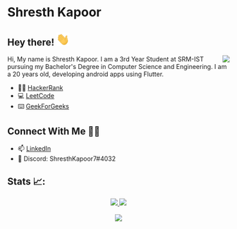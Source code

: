 # Shresth Kapoor
<h2>Hey there! <img src="https://raw.githubusercontent.com/ABSphreak/ABSphreak/master/gifs/Hi.gif" width="30px"></h2>

<img align='right' src='https://64.media.tumblr.com/a0d581666d26dd9c66bf8ed395cba948/tumblr_my2uisrvYm1r60ay5o1_500.gifv'>
Hi, My name is Shresth Kapoor. I am a 3rd Year Student at SRM-IST pursuing my Bachelor's Degree in Computer Science and Engineering. I am a 20 years old, developing android apps using Flutter.

- 👨‍💻 [HackerRank](https://www.hackerrank.com/RA1911003010220)
- 💻 [LeetCode](https://leetcode.com/shresthkapoor7/)
- ⌨️ [GeekForGeeks](https://auth.geeksforgeeks.org/user/shresthkapoor7/profile)

## Connect With Me 🤝🏼 
- 📫 [LinkedIn](https://www.linkedin.com/in/shresth-kapoor-7skp/)
- 💬 Discord: ShresthKapoor7#4032

## Stats 📈:

<p align="center">
  <a href="https://github.com/anuraghazra/github-readme-stats">
    <img src="https://github-readme-stats.vercel.app/api?username=shresthkapoor7&show_icons=true&theme=vision-friendly-dark&background=0d1117" height="155">
  </a>
  <a href="https://github.com/anuraghazra/github-readme-stats">
    <img src="https://github-readme-stats.vercel.app/api/top-langs/?username=shresthkapoor7&layout=compact&theme=vision-friendly-dark&background=0d1117"  height="155">
  </a>
  <br>
  <br>
 <img src='https://64.media.tumblr.com/9c47dbee217c7ee81ff966519eebc9fa/43c46c7c74863eec-0f/s500x750/c8b86a21efe26540de38b1b2546c70da952eeee9.gifv' width='650"'>
</p>
